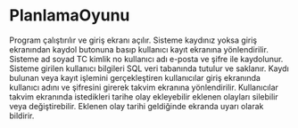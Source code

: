 # PlanlamaOyunu
Program çalıştırılır ve giriş ekranı açılır.
Sisteme kaydınız yoksa giriş ekranından kaydol butonuna basıp kullanıcı kayıt ekranına yönlendirilir.
Sisteme ad soyad TC kimlik no kullanıcı adı e-posta ve şifre ile kaydolunur.
Sisteme girilen kullanıcı bilgileri SQL veri tabanında tutulur ve saklanır.
Kaydı bulunan veya kayıt işlemini gerçekleştiren kullanıcılar giriş ekranında kullanıcı adını ve şifresini girerek takvim ekranına yönlendirilir.
Kullanıcılar takvim ekranında istedikleri tarihe olay ekleyebilir eklenen olayları silebilir veya değiştirebilir.
Eklenen olay tarihi geldiğinde ekranda uyarı olarak bildirir.
